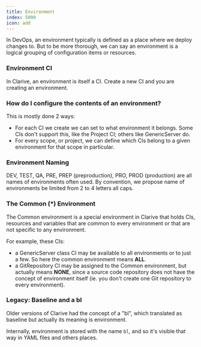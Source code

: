 ```yaml
---
title: Environment
index: 5000
icon: add
---
```


In DevOps, an environment typically is defined as a place
where we deploy changes to. But to be more thorough,
we can say an environment is a logical grouping of
configuration items or resources.

### Environment CI

In Clarive, an environment is itself a CI. Create a new CI
and you are creating an environment.

### How do I configure the contents of an environment?

This is mostly done 2 ways:

- For each CI we create we can set to what environment it belongs. Some
CIs don't support this, like the Project CI; others like GenericServer do.
- For every scope, or project, we can define which CIs belong
to a given environment for that scope in particular.

### Environment Naming

DEV, TEST, QA, PRE, PREP (preproduction), PRO, PROD (production)
are all names of environments often used. By convention, we
propose name of environments be limited from 2 to 4 letters all
caps.

### The Common (*) Environment

The Common environment is a special
environment in Clarive that holds
CIs, resources and variables that are common to
every environment or that are not specific to
any environment.

For example, these CIs:

- a GenericServer class CI may be available to all environments or to
just a few. So here the common environment means **ALL**.
- a GitRepository CI may be assigned to the Common environment, but
actually means **NONE**, since a source code repository does not have the
concept of environment itself (ie. you don't create one Git repository
to every environment).

### Legacy: Baseline and a bl

Older versions of Clarive had the
concept of a "bl", which translated as baseline
but actually its meaning is environment.

Internally, environment is stored with the name `bl`, and
so it's visible that way in YAML files and others places.
